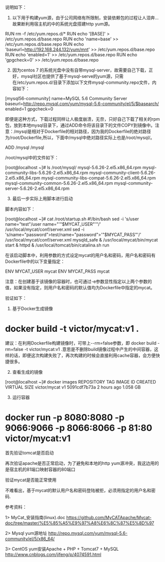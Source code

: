 说明如下：

1. 以下用于构建yum源，由于公司网络有所限制，安装依赖包的过程让人泪奔…故果断利用宿主机的中的系统光盘搭建http yum源。

RUN rm -f /etc/yum.repos.d/*
RUN  echo '[BASE]' > /etc/yum.repos.d/base.repo
RUN  echo 'name=base' >> /etc/yum.repos.d/base.repo
RUN  echo 'baseurl=http://192.168.244.132/yum/mnt' >> /etc/yum.repos.d/base.repo
RUN  echo 'enabled=1' >> /etc/yum.repos.d/base.repo
RUN  echo 'gpgcheck=0' >> /etc/yum.repos.d/base.repo

2. 因为centos 7 的系统光盘中没有自带mysql-server，故需要自己下载，正好，mysql社区也提供了基于mysql-serve的yum源，只需在/etc/yum.repos.d/目录下添加以下文件mysql-community.repo文件，内容如下：

[mysql56-community]
name=MySQL 5.6 Community Server
baseurl=http://repo.mysql.com/yum/mysql-5.6-community/el/5/$basearch/
enabled=1
gpgcheck=0

即便是这种方式，下载过程同样让人极度崩溃，无奈，只好自己下载了相关的rpm包，放到本地mysql目录下，通过ADD命令将该目录下的文件COPY到镜像中。注意：/mysql是相对于Dockerfile的相对路径，因为我的Dockerfile的绝对路径为/root/Dockerfile,所以，下面中/mysql中绝对路径实际上也是/root/mysql/。

ADD /mysql /mysql

/root/mysql中的文件如下：

[root@localhost ~]# ls /root/mysql/
mysql-5.6.26-2.el5.x86_64.rpm                   mysql-community-libs-5.6.26-2.el5.x86_64.rpm
mysql-community-client-5.6.26-2.el5.x86_64.rpm  mysql-community-libs-compat-5.6.26-2.el5.x86_64.rpm
mysql-community-common-5.6.26-2.el5.x86_64.rpm  mysql-community-server-5.6.26-2.el5.x86_64.rpm

3. 最后一步实际上用脚本进行启动

脚本内容如下：

[root@localhost ~]# cat /root/startup.sh 
#!/bin/bash
sed -i 's/user name="test"/user name=\"'"$MYCAT_USER"'"/' /usr/local/mycat/conf/server.xml
sed -i 's/name="password">test/name="password">'"$MYCAT_PASS"'/' /usr/local/mycat/conf/server.xml
mysqld_safe & /usr/local/mycat/bin/mycat start & httpd & /usr/local/tomcat/bin/catalina.sh run

在该启动脚本中，利用参数的方式设定mycat的用户名和密码，用户名和密码有Dockerfile中的以下变量指定：

ENV MYCAT_USER mycat
ENV MYCAT_PASS mycat

注意：在创建基于该镜像的容器时，也可通过-e参数显性指定以上两个参数的值，如果没有指定，则用户名和密码的默认值均为Dockerfile中指定的mycat。

验证如下：

1. 基于Docker生成镜像

# docker build -t victor/mycat:v1 .

建议：在利用Dockerfile构建镜像时，可带上--rm=false参数，即 docker build -rm=false -t victor/mycat:v1 .意思是不删除build镜像过程中产生的中间容器，这样的话，即便这次构建失败了，再次构建的时候会直接利用cache容器，会方便快捷很多。

2. 查看生成的镜像

[root@localhost ~]# docker images
REPOSITORY          TAG                 IMAGE ID            CREATED             VIRTUAL SIZE
victor/mycat        v1                  5091cdf7b73a        2 hours ago         1.058 GB

3. 运行容器

# docker run -p 8080:8080 -p 9066:9066 -p 8066:8066 -p 81:80 victor/mycat:v1

首先验证tomcat是否启动

 

再次验证apache是否正常启动，为了避免和本地的http yum源冲突，我这边用的是宿主机的81端口映射容器的80端口

 

验证mycat是否能正常使用

不难看出，基于mycat的默认用户名和密码登陆被拒，必须用指定的用户名和密码.

参考资料：

1> MyCat_安装指南(linux).doc https://github.com/MyCATApache/Mycat-doc/tree/master/%E5%85%A5%E9%97%A8%E6%8C%87%E5%8D%97

2> Mysql yum源地址 http://repo.mysql.com/yum/mysql-5.6-community/el/5/x86_64/

3> CentOS yum安装Apache + PHP + Tomcat7 + MySQL http://www.cnblogs.com/jifeng/p/4074591.html